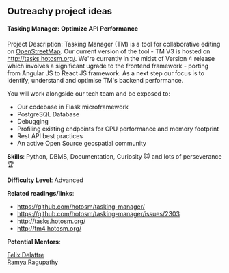 ## Outreachy project ideas

#### Tasking Manager: Optimize API Performance

Project Description: Tasking Manager (TM) is a tool for collaborative editing on [OpenStreetMap](https://openstreetmap.org/).
Our current version of the tool - TM V3 is hosted on http://tasks.hotosm.org/. We're currently in the midst of Version 4 release which involves a significant ugrade to the frontend framework - porting from Angular JS to React JS framework.
As a next step our focus is to identify, understand and optimise TM's backend performance.

You will work alongside our tech team and be exposed to:

* Our codebase in Flask microframework
* PostgreSQL Database
* Debugging
* Profiling existing endpoints for CPU performance and memory footprint
* Rest API best practices 
* An active Open Source geospatial community

 
**Skills**: Python, DBMS, Documentation, Curiosity :cat: and lots of perseverance :trophy: <br>

**Difficulty Level**: Advanced

**Related readings/links**: 

* https://github.com/hotosm/tasking-manager/ 
* https://github.com/hotosm/tasking-manager/issues/2303 
* http://tasks.hotosm.org/ 
* http://tm4.hotosm.org/ 


**Potential Mentors**:

[Felix Delattre](https://www.hotosm.org/people/felix-delattre/) <br>
[Ramya Ragupathy](https://www.hotosm.org/people/ramya-ragupathy/)
